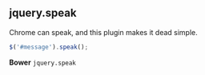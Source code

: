 ## jquery.speak

Chrome can speak, and this plugin makes it dead simple.

```js
$('#message').speak();
```

**Bower** 
`jquery.speak`

